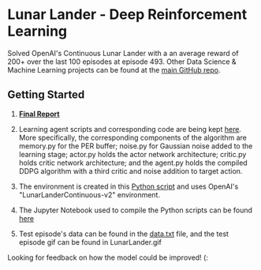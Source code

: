 # Lunar Lander - Deep Reinforcement Learning
Solved OpenAI's Continuous Lunar Lander with a an average reward of 200+ over the last 100 episodes at episode 493. Other Data Science & Machine Learning projects can be found at the [main GitHub repo](https://github.com/SR14).

## Getting Started

1. **[Final Report](https://github.com/SR14/LunarLander-DeepRL/blob/master/LunarLanderReport.pdf)**


2. Learning agent scripts and corresponding code are being kept [here](https://github.com/SR14/LunarLander-DeepRL/tree/master/agents). More specifically, the corresponding components of the algorithm are memory.py for the PER buffer; noise.py for Gaussian noise added to the learning stage; actor.py holds the actor network architecture; critic.py holds critic network architecture; and the agent.py holds the compiled DDPG algorithm with a third critic and noise addition to target action.


3. The environment is created in this [Python script](https://github.com/SR14/LunarLander-DeepRL/blob/master/task.py) and uses OpenAI's "LunarLanderContinuous-v2" environment. 


4. The Jupyter Notebook used to compile the Python scripts can be found [here](https://github.com/SR14/LunarLander-DeepRL/blob/master/LunarLanderContinuous-v2.ipynb)


5. Test episode's data can be found in the [data.txt](https://github.com/SR14/LunarLander-DeepRL/blob/master/data.txt) file, and the test episode gif can be found in LunarLander.gif

Looking for feedback on how the model could be improved! (:
